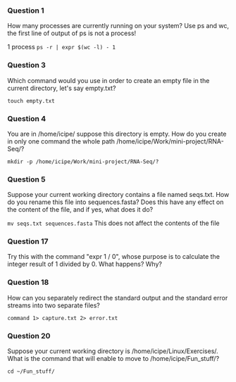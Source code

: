 ### Question 1
How many processes are currently running on your system? Use ps and wc, the first line of output of ps is not a process!

1 process
`ps -r | expr $(wc -l) - 1`


### Question 3
Which command would you use in order to create an empty file in the current directory, let's say empty.txt?

`touch empty.txt`


### Question 4
You are in /home/icipe/  suppose this directory is empty. How do you create in only one command the whole path /home/icipe/Work/mini-project/RNA-Seq/?

`mkdir -p /home/icipe/Work/mini-project/RNA-Seq/?`

### Question 5
Suppose your current working directory contains a file named seqs.txt. How do you rename this file into sequences.fasta? 
Does this have any effect on the content of the file, and if yes, what does it do?

`mv seqs.txt sequences.fasta`
This does not affect the contents of the file


### Question 17
Try this with the command "expr 1 / 0", whose purpose is to calculate the integer result of 1 divided by 0. What happens? Why?



### Question 18
How can you separately redirect the standard output and the standard error streams into two separate files?

`command 1> capture.txt 2> error.txt`


### Question 20
Suppose your current working directory is /home/icipe/Linux/Exercises/. What is the command that will enable to move to /home/icipe/Fun_stuff/?

`cd ~/Fun_stuff/`
